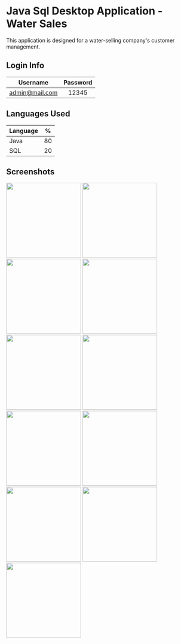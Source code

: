 # Java Sql Desktop Application - Water Sales

This application is designed for a water-selling company's customer management.

## Login Info

| Username | Password |
| ------------- |:-------------:|
| admin@mail.com | 12345 |

## Languages Used

| Language | % |
| ------------- |:-------------:|
| Java | 80 |
| SQL | 20 |

## Screenshots

<p>
  <a href="https://github.com/oguzkaansari/Water-Sales-App/blob/main/screenshots/2.PNG" target="_blank">
<img src="https://github.com/oguzkaansari/Water-Sales-App/blob/main/screenshots/2.PNG" width="200" style="max-width:100%;"></a>
  
  <a href="https://github.com/oguzkaansari/Water-Sales-App/blob/main/screenshots/3.PNG" target="_blank">
<img src="https://github.com/oguzkaansari/Water-Sales-App/blob/main/screenshots/3.PNG" width="200" style="max-width:100%;"></a>
 
  <a href="https://github.com/oguzkaansari/Water-Sales-App/blob/main/screenshots/4.PNG" target="_blank">
<img src="https://github.com/oguzkaansari/Water-Sales-App/blob/main/screenshots/4.PNG" width="200" style="max-width:100%;"></a>
 
  <a href="https://github.com/oguzkaansari/Water-Sales-App/blob/main/screenshots/5.PNG" target="_blank">
<img src="https://github.com/oguzkaansari/Water-Sales-App/blob/main/screenshots/5.PNG" width="200" style="max-width:100%;"></a>
 
  <a href="https://github.com/oguzkaansari/Water-Sales-App/blob/main/screenshots/6.PNG" target="_blank">
<img src="https://github.com/oguzkaansari/Water-Sales-App/blob/main/screenshots/6.PNG" width="200" style="max-width:100%;"></a>
 
  <a href="https://github.com/oguzkaansari/Water-Sales-App/blob/main/screenshots/7.PNG" target="_blank">
<img src="https://github.com/oguzkaansari/Water-Sales-App/blob/main/screenshots/7.PNG" width="200" style="max-width:100%;"></a>
 
  <a href="https://github.com/oguzkaansari/Water-Sales-App/blob/main/screenshots/8.PNG" target="_blank">
<img src="https://github.com/oguzkaansari/Water-Sales-App/blob/main/screenshots/8.PNG" width="200" style="max-width:100%;"></a>
 
  <a href="https://github.com/oguzkaansari/Water-Sales-App/blob/main/screenshots/9.PNG" target="_blank">
<img src="https://github.com/oguzkaansari/Water-Sales-App/blob/main/screenshots/9.PNG" width="200" style="max-width:100%;"></a>
 
  <a href="https://github.com/oguzkaansari/Water-Sales-App/blob/main/screenshots/10.PNG" target="_blank">
<img src="https://github.com/oguzkaansari/Water-Sales-App/blob/main/screenshots/10.PNG" width="200" style="max-width:100%;"></a>
 
  <a href="https://github.com/oguzkaansari/Water-Sales-App/blob/main/screenshots/11.PNG" target="_blank">
<img src="https://github.com/oguzkaansari/Water-Sales-App/blob/main/screenshots/11.PNG" width="200" style="max-width:100%;"></a>
 
  <a href="https://github.com/oguzkaansari/Water-Sales-App/blob/main/screenshots/12.PNG" target="_blank">
<img src="https://github.com/oguzkaansari/Water-Sales-App/blob/main/screenshots/12.PNG" width="200" style="max-width:100%;"></a>
 
  
</p>
